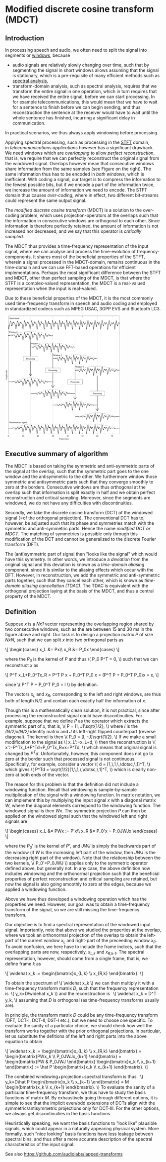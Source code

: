 # Modified discrete cosine transform (MDCT)

<div class="contentLayout2">

<div class="columnLayout two-equal" layout="two-equal">

<div class="cell normal" data-type="normal">

<div class="innerCell">

## Introduction

In processing speech and audio, we often need to split the signal into
segments or [windows](Windowing), because

-   audio signals are relatively slowly changing over time, such that by
    segmenting the signal in short windows allows assuming that the
    signal is stationary, which is a pre-requisite of many efficient
    methods such as [spectral analysis](Spectrogram_and_the_STFT),
-   transform-domain analysis, such as spectral analysis, requires that
    we transform the entire signal in one operation, which in turn
    requires that we have received the entire signal, before we can
    start processing. In for example telecommunications, this would mean
    that we have to wait for a sentence to finish before we can begin
    sending, and thus reconstruction the sentence at the receiver would
    have to wait until the whole sentence has finished, incurring a
    significant delay in communication.

In practical scenarios, we thus always apply windowing before
processing.

Applying spectral processing, such as processing in the
[STFT](Spectrogram_and_the_STFT) domain, in *telecommunications
applications* however has a significant drawback. We need windows which
are *overlapping* to allow *perfect reconstruction*, that is, we require
that we can perfectly reconstruct the original signal from the windowed
signal. Overlaps however mean that consecutive windows share information
from the same samples (see Figure on the right). The same information
thus has to be encoded in *both windows*, which is inefficient. With
coding a signal, our target is to compress the information to the fewest
possible bits, but if we encode a part of the information twice, we
increase the amount of information we need to encode. The STFT domain
thus causes *over-coding*, where in effect, two different bit-streams
could represent the same output signal.

The *modified discrete cosine transform* (MDCT) is a solution to the
over-coding problem, which uses projection-operators at the overlaps
such that the information in consecutive windows are orthogonal to each
other. Since information is therefore perfectly retained, the amount of
information is not increased nor decreased, and we say that this
operator is *critically sampled*.

The MDCT thus provides a time-frequency representation of the input
signal, where we can analyse and process the time-evolution of
frequency-components. It shares most of the beneficial properties of the
STFT, wherein a signal processed in the MDCT-domain, remains continuous
in the time-domain and we can use FFT-based operations for efficient
implementations. Perhaps the most significant difference between the
STFT and MDCT, other than perfect sampling of the MDCT, is that where
the STFT is a complex-valued representation, the MDCT is a real-valued
representation when the input is real-valued.

Due to these beneficial properties of the MDCT, it is the most commonly
used time-frequency transform in speech and audio coding and employed in
standardized codecs such as MPEG USAC, 3GPP EVS and Bluetooth LC3.

</div>

</div>

<div class="cell normal" data-type="normal">

<div class="innerCell">

<img src="attachments/148294912/148295002.png"
data-image-src="attachments/148294912/148295002.png"
data-unresolved-comment-count="0" data-linked-resource-id="148295002"
data-linked-resource-version="1" data-linked-resource-type="attachment"
data-linked-resource-default-alias="ola2-1.png"
data-base-url="https://wiki.aalto.fi"
data-linked-resource-content-type="image/png"
data-linked-resource-container-id="148294912"
data-linked-resource-container-version="30" height="400" />

</div>

</div>

</div>

<div class="columnLayout two-equal" layout="two-equal">

<div class="cell normal" data-type="normal">

<div class="innerCell">

## Executive summary of algorithm

The MDCT is based on taking the symmetric and anti-symmetric parts of
the signal at the overlap, such that the symmetric part goes to the one
window and the antisymmetric to the other. We furthermore window those
symmetric and antisymmetric parts such that they converge smoothly to
zero at the borders. Consecutive windows are thus orthogonal at the
overlap such that information is split exactly in half and we obtain
perfect reconstruction and critical sampling. Moreover, since the
segments are windowed, we do not have any difficulties with
discontinuities.

Secondly, we take the discrete cosine transform (DCT) of the windowed
signal (=of the orthogonal projection). The conventional DCT has to,
however, be adjusted such that its phase and symmetries match with the
symmetric and anti-symmetric parts. Hence the name *modified DCT or
MDCT*. The matching of symmetries is possible only through this
modification of the DCT and cannot be generalized to the discrete
Fourier transform (DFT).

The (anti)symmetric part of signal then "looks like the signal" which
would have this symmetry. In other words, we introduce a *deviation*
from the original signal and this deviation is known as a *time-domain
aliasing* component, since it is similar to the aliasing effects which
occur with the DFT. However, in reconstruction, we add the symmetric and
anti-symmetric parts together, such that they cancel each other, which
is known as *time-domain aliasing cancellation (TDAC)*. The TDAC is
equivalent with the orthogonal projection laying at the basis of the
MDCT, and thus a central property of the MDCT. 

</div>

</div>

<div class="cell normal" data-type="normal">

<div class="innerCell">

  

</div>

</div>

</div>

<div class="columnLayout two-equal" layout="two-equal">

<div class="cell normal" data-type="normal">

<div class="innerCell">

## Definition

Suppose *x* is a *Nx1* vector representing the overlapping region shared
by two consecutive windows, such as the are between 15 and 30 ms in the
figure above and right. Our task is to design a projection matrix *P* of
size *NxN*, such that we can split *x* into two orthogonal parts as

\\\[ \\begin{cases} x_L &= Px\\\\ x_R &= P_0x \\end{cases} \\\]

where the *P<sub>0</sub>* is the kernel of *P* and thus \\( P_0 P^T = 0,
\\) such that we can reconstruct *x* as

\\\[ P^T x_L+P_0^Tx_R = P^T P x + P_0^T P_0 x = (P^T P + P_0^T P_0)x =
x, \\\]

since \\( P^T P + P_0^T P_0 = I \\) by definition.

The vectors *x<sub>L</sub>* and *x<sub>R</sub>,* corresponding to the
left and right windows, are thus both of length N/2 and contain each
exactly half the information of *x*.

Though this is a mathematically clean solution, it is not practical,
since after processing the reconstructed signal could have
discontinuities. For example, suppose that we define *P* as the operator
which extracts the symmetric part of *x*, that is, \\( P = \[I,
J\]\\sqrt{1/2}, \\) where *I* is the *(N/2)x(N/2)* identity matrix and
*J* its left-right flipped counterpart (reverse diagonal). The kernel is
then \\( P_0 = \[I, -J\]\\sqrt{1/2}. \\) If we make a small modification
to the signal as \\( x_L':=x_L+d, \\) then the reconstruction is \\(
x':=P^Tx_L+P^Td+P_0^Tx_R=x+P^Td, \\) which means that original signal is
changed by *P<sup>T</sup>d*. Unfortunately, however, this component does
not go to zero at the border such that processed signal is not
continuous. Specifically, for example, consider a vector \\( d =
\[1,\\,1,\\,\\dotsc,\\,1\]^T, \\) which gives \\( P^Td =
\\sqrt{1/2}\[1,\\,1,\\,\\dotsc,\\,1\]^T, \\) which is clearly non-zero
at both ends of the vector.

The reason for this problem is that the definition did not include a
windowing function. Recall that windowing is sample-by-sample
multiplication of the signal with a windowing function. In matrix
notation, we can implement this by multiplying the input signal *x* with
a diagonal matrix *W*, where the diagonal elements correspond to the
windowing function. The windowed signal is then *Wx*. The symmetric
projection *P* can then be applied on the windowed signal such that the
windowed left and right signals are

\\\[ \\begin{cases} x_L &= PWx := P'x\\\\ x_R &= P_0'x = P_0JWJx
\\end{cases} \\\]

where the *P<sub>0</sub>*' is the kernel of *P'*, and *JWJ* is simply
the backwards part of the window (if *W* is the increasing left part of
the window, then *JWJ* is the decreasing right part of the window). Note
that the relationship between the two kernels, \\( P_0'=P_0JWJ \\)
applies only to the symmetric operator defined above, but generally not.
In any case, the above definition now includes windowing and the
orthonormal projection such that the beneficial properties of perfect
reconstruction and critical sampling are retained, but now the signal is
also going smoothly to zero at the edges, because we applied a windowing
function.

Above we have thus developed a windowing operation which has the
properties we need. However, our goal was to obtain a time-frequency
transform of the signal, so we are still missing the time-frequency
transform.

</div>

</div>

<div class="cell normal" data-type="normal">

<div class="innerCell">

  

</div>

</div>

</div>

<div class="columnLayout two-equal" layout="two-equal">

<div class="cell normal" data-type="normal">

<div class="innerCell">

Our objective is to find a spectral representation of the windowed input
signal. Importantly, note that above we studied the properties at the
overlap, where we took an orthonormal projection of the overlap to
obtain the left-part of the current window *x<sub>L</sub>* and
right-part of the preceeding window *x<sub>R</sub>*. To avoid confusion,
we here have to include the frame indices, such that the overlapping
parts are now, respectively, *x<sub>L,k</sub>* and *x<sub>R,k-1</sub>*.
The spectral representation, however, should come from a single frame,
that is, we define frame *k* as

\\\[ \\widehat x_k := \\begin{bmatrix}x\_{L,k} \\\\ x\_{R,k}
\\end{bmatrix}. \\\]

To obtain the spectrum of \\( \\widehat x_k \\) we can then multiply it
with a time-frequency transform matrix *D*, such that the frequency
representation is  \\( y_k=D\\widehat x_k \\) and the reconstruction
is ***<sub> </sub>*** \\( \\widehat x_k = D^T y_k, \\) assuming that *D*
is orthogonal (as time-frequency transforms usually are).

In principle, the transform matrix *D* could be any time-frequency
transform (DFT, DCT-I, DCT-II, DST-I etc.), but we need to choose one
specific. To evaluate the sanity of a particular choice, we should check
how well the transform works together with the prior orthogonal
projections. In particular, let us substitute the defitions of the left
and right parts into the above equation to obtain

\\\[ \\widehat x_k := \\begin{bmatrix}x\_{L,k} \\\\ x\_{R,k}
\\end{bmatrix} = \\begin{bmatrix}PWx_k \\\\ P_0JWJx\_{k+1}
\\end{bmatrix} = \\begin{bmatrix}PW & P_0JWJ \\end{bmatrix}
\\begin{bmatrix}x_k \\\\ x\_{k+1} \\end{bmatrix} := \\hat P
\\begin{bmatrix}x_k \\\\ x\_{k+1} \\end{bmatrix}. \\\]

The combined windowing+projection+spectral transform is thus   \\(
y_k=D\\hat P \\begin{bmatrix}x_k \\\\ x\_{k+1} \\end{bmatrix} = M
\\begin{bmatrix}x_k \\\\ x\_{k+1} \\end{bmatrix}. \\) To evaluate the
sanity of a particular time-frequency transform, we thus have to study
the basis functions of matrix *M*. By exhaustively going through
different options, it is simple to see that the implicit even/odd
extensions of DCTs align with the symmetric/antisymmetric projections
only for DCT-III. For the other options, we always get discontinuities
in the basis functions.

Heuristically speaking, we want the basis functions to "look like"
plausible signals, which could appear in a naturally appearing physical
system. More formally, such "nice looking" basis functions have less
leakage between spectral bins, and thus offer a more accurate
description of the spectral characteristics of the input signal.

</div>

</div>

<div class="cell normal" data-type="normal">

<div class="innerCell">

  

</div>

</div>

</div>

<div class="columnLayout two-equal" layout="two-equal">

<div class="cell normal" data-type="normal">

<div class="innerCell">

See also <https://github.com/audiolabs/lapped-transforms>

</div>

</div>

<div class="cell normal" data-type="normal">

<div class="innerCell">

  

</div>

</div>

</div>

</div>
